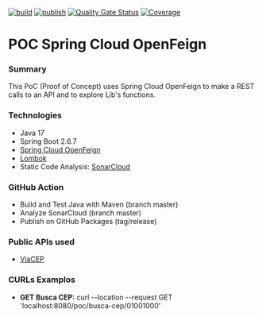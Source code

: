[![build](https://github.com/bvilela/poc-spring-cloud-open-feign/actions/workflows/maven_ci_cd.yml/badge.svg?branch=master)](https://github.com/bvilela/poc-spring-cloud-open-feign/actions/workflows/maven_ci_cd.yml)
[![publish](https://github.com/bvilela/poc-spring-cloud-open-feign/actions/workflows/maven_ci_cd_publish.yml/badge.svg)](https://github.com/bvilela/poc-spring-cloud-open-feign/actions/workflows/maven_ci_cd_publish.yml)
[![Quality Gate Status](https://sonarcloud.io/api/project_badges/measure?project=bvilela_poc-spring-cloud-open-feign&metric=alert_status)](https://sonarcloud.io/summary/new_code?id=bvilela_poc-spring-cloud-open-feign)
[![Coverage](https://sonarcloud.io/api/project_badges/measure?project=bvilela_poc-spring-cloud-open-feign&metric=coverage)](https://sonarcloud.io/summary/new_code?id=bvilela_poc-spring-cloud-open-feign)

# POC Spring Cloud OpenFeign

### Summary
This PoC (Proof of Concept) uses Spring Cloud OpenFeign to make a REST calls to an API and to explore Lib's functions.

### Technologies
* Java 17
* Spring Boot 2.6.7
* [Spring Cloud OpenFeign](https://spring.io/projects/spring-cloud-openfeign)
* [Lombok](https://projectlombok.org/)
* Static Code Analysis: [SonarCloud](https://sonarcloud.io/)

### GitHub Action
* Build and Test Java with Maven (branch master)
* Analyze SonarCloud (branch master)
* Publish on GitHub Packages (tag/release)

### Public APIs used
* [ViaCEP](https://viacep.com.br/)

### CURLs Examplos
* **GET Busca CEP:** curl --location --request GET 'localhost:8080/poc/busca-cep/01001000'
